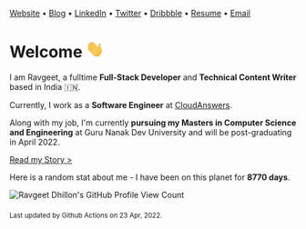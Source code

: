 [Website](https://www.ravgeet.in) &bull;
[Blog](https://blog.ravgeet.in/) &bull;
[LinkedIn](https://www.linkedin.com/in/ravgeetdhillon) &bull;
[Twitter](https://www.twitter.com/ravgeetdhillon) &bull;
[Dribbble](https://www.dribbble.com/ravgeetdhillon) &bull;
[Resume](https://www.ravgeet.in/resume/) &bull;
[Email](mailto:ravgeetdhillon@gmail.com)

# Welcome <img src="assets/wave.gif" width="32px">

I am Ravgeet, a fulltime **Full-Stack Developer** and **Technical Content Writer** based in India 🇮🇳.

Currently, I work as a **Software Engineer** at [CloudAnswers](https://cloudanswers.com).

Along with my job, I'm currently **pursuing my Masters in Computer Science and Engineering** at Guru Nanak Dev University and will be post-graduating in April 2022.

[Read my Story >](/story)

Here is a random stat about me - I have been on this planet for **8770 days**.

![Ravgeet Dhillon's GitHub Profile View Count](https://komarev.com/ghpvc/?username=ravgeetdhillon)

<sub>Last updated by Github Actions on 23 Apr, 2022.</sub>
